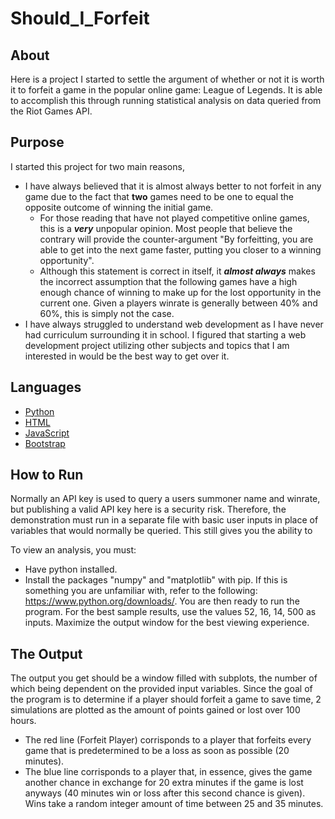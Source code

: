 # Should_I_Forfeit
## About
Here is a project I started to settle the argument of whether or not it is worth it to forfeit a game in the popular online game: League of Legends. It is able to accomplish this through running statistical analysis on data queried from the Riot Games API.

## Purpose
I started this project for two main reasons,
- I have always believed that it is almost always better to not forfeit in any game due to the fact that **two** games need to be one to equal the opposite outcome of winning the initial game.
    - For those reading that have not played competitive online games, this is a ***very*** unpopular opinion. Most people that believe the contrary will provide the counter-argument "By forfeitting, you are able to get into the next game faster, putting you closer to a winning opportunity".
    - Although this statement is correct in itself, it ***almost always*** makes the incorrect assumption that the following games have a high enough chance of winning to make up for the lost opportunity in the current one. Given a players winrate is generally between 40% and 60%, this is simply not the case.
- I have always struggled to understand web development as I have never had curriculum surrounding it in school. I figured that starting a web development project utilizing other subjects and topics that I am interested in would be the best way to get over it.

## Languages
- [Python](https://www.python.org/)
- [HTML](https://html.com/)
- [JavaScript](https://www.javascript.com/)
- [Bootstrap](https://getbootstrap.com/)

## How to Run
Normally an API key is used to query a users summoner name and winrate, but publishing a valid API key here is a security risk. Therefore, the demonstration must run in a separate file with basic user inputs in place of variables that would normally be queried. This still gives you the ability to 

To view an analysis, you must:
- Have python installed.
- Install the packages "numpy" and "matplotlib" with pip.
If this is something you are unfamiliar with, refer to the following: https://www.python.org/downloads/.
You are then ready to run the program. For the best sample results, use the values 52, 16, 14, 500 as inputs. Maximize the output window for the best viewing experience.

## The Output
The output you get should be a window filled with subplots, the number of which being dependent on the provided input variables. Since the goal of the program is to determine if a player should forfeit a game to save time, 2 simulations are plotted as the amount of points gained or lost over 100 hours.
- The red line (Forfeit Player) corrisponds to a player that forfeits every game that is predetermined to be a loss as soon as possible (20 minutes).
- The blue line corrisponds to a player that, in essence, gives the game another chance in exchange for 20 extra minutes if the game is lost anyways (40 minutes win or loss after this second chance is given).
Wins take a random integer amount of time between 25 and 35 minutes.
